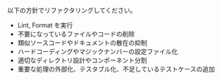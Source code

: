 以下の方針でリファクタリングしてください。

- Lint, Format を実行
- 不要になっているファイルやコードの削除
- 類似ソースコードやドキュメントの散在の抑制
- ハードコーディングやマジックナンバーの設定ファイル化
- 適切なディレクトリ設計やコンポーネント分割
- 重要な処理の外部化、テスタブル化、不足しているテストケースの追加
